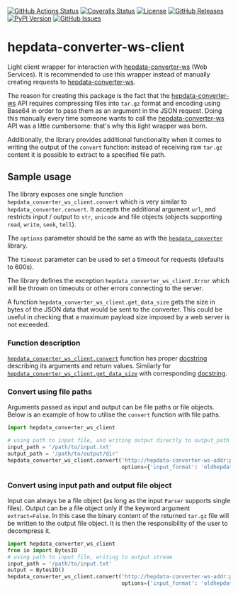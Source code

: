 [![GitHub Actions Status](https://github.com/HEPData/hepdata-converter-ws-client/workflows/Continuous%20Integration/badge.svg?branch=master)](https://github.com/HEPData/hepdata-converter-ws-client/actions?query=branch%3Amaster)
[![Coveralls Status](https://coveralls.io/repos/github/HEPData/hepdata-converter-ws-client/badge.svg?branch=master)](https://coveralls.io/github/HEPData/hepdata-converter-ws-client?branch=master)
[![License](https://img.shields.io/github/license/HEPData/hepdata-converter-ws-client.svg)](https://github.com/HEPData/hepdata-converter-ws-client/blob/master/LICENSE.txt)
[![GitHub Releases](https://img.shields.io/github/release/hepdata/hepdata-converter-ws-client.svg?maxAge=2592000)](https://github.com/HEPData/hepdata-converter-ws-client/releases)
[![PyPI Version](https://img.shields.io/pypi/v/hepdata-converter-ws-client)](https://pypi.org/project/hepdata-converter-ws-client/)
[![GitHub Issues](https://img.shields.io/github/issues/hepdata/hepdata-converter-ws-client.svg?maxAge=2592000)](https://github.com/HEPData/hepdata-converter-ws-client/issues)


# hepdata-converter-ws-client

Light client wrapper for interaction with
[hepdata-converter-ws](https://github.com/HEPData/hepdata-converter-ws)
(Web Services).  It is recommended to use this wrapper instead of
manually creating requests to
[hepdata-converter-ws](https://github.com/HEPData/hepdata-converter-ws).

The reason for creating this package is the fact that the
[hepdata-converter-ws](https://github.com/HEPData/hepdata-converter-ws)
API requires compressing files into `tar.gz` format and encoding using
Base64 in order to pass them as an argument in the JSON request.
Doing this manually every time someone wants to call the
[hepdata-converter-ws](https://github.com/HEPData/hepdata-converter-ws)
API was a little cumbersome: that's why this light wrapper was born.

Additionally, the library provides additional functionality when it
comes to writing the output of the `convert` function: instead
of receiving raw `tar.gz` content it is possible to extract to a
specified file path.

## Sample usage

The library exposes one single function
`hepdata_converter_ws_client.convert` which is very similar to
`hepdata_converter.convert`.  It accepts the additional argument `url`,
and restricts input / output to `str`, `unicode` and file objects
(objects supporting `read`, `write`, `seek`, `tell`).

The `options` parameter should be the same as with the
[`hepdata_converter`](https://github.com/HEPData/hepdata-converter)
library.

The `timeout` parameter can be used to set a timeout for requests
(defaults to 600s).

The library defines the exception `hepdata_converter_ws_client.Error`
which will be thrown on timeouts or other errors connecting to the
server.

A function `hepdata_converter_ws_client.get_data_size` gets the size
in bytes of the JSON data that would be sent to the converter.  This
could be useful in checking that a maximum payload size imposed by a
web server is not exceeded.

### Function description

[`hepdata_converter_ws_client.convert`](https://github.com/HEPData/hepdata-converter-ws-client/blob/master/hepdata_converter_ws_client/__init__.py#L23) function has proper [docstring](https://github.com/HEPData/hepdata-converter-ws-client/blob/master/hepdata_converter_ws_client/__init__.py#L24-L68) describing its arguments and return values.
Similarly for [`hepdata_converter_ws_client.get_data_size`](https://github.com/HEPData/hepdata-converter-ws-client/blob/master/hepdata_converter_ws_client/__init__.py#L129) with corresponding [docstring](https://github.com/HEPData/hepdata-converter-ws-client/blob/master/hepdata_converter_ws_client/__init__.py#L130-L144).

### Convert using file paths

Arguments passed as input and output can be file paths or file objects.
Below is an example of how to utilise the `convert` function with file
paths.

```python
import hepdata_converter_ws_client

# using path to input file, and writing output directly to output_path
input_path = '/path/to/input.txt'
output_path = '/path/to/output/dir'
hepdata_converter_ws_client.convert('http://hepdata-converter-ws-addr:port', input_path, output_path,
                                    options={'input_format': 'oldhepdata'})
```

### Convert using input path and output file object

Input can always be a file object (as long as the input `Parser`
supports single files).  Output can be a file object only if the
keyword argument `extract=False`.  In this case the binary content of
the returned `tar.gz` file will be written to the output file object.
It is then the responsibility of the user to decompress it.

```python
import hepdata_converter_ws_client
from io import BytesIO
# using path to input file, writing to output stream
input_path = '/path/to/input.txt'
output = BytesIO()
hepdata_converter_ws_client.convert('http://hepdata-converter-ws-addr:port', input_path, output,
                                    options={'input_format': 'oldhepdata'}, extract=False)

```
